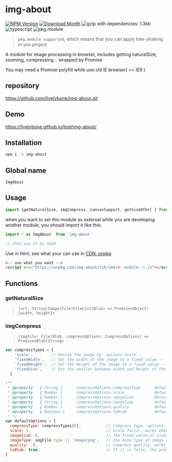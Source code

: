 # img-about
[![NPM Version](http://img.shields.io/npm/v/img-about.svg?style=flat-square)](https://www.npmjs.com/package/img-about)
[![Download Month](http://img.shields.io/npm/dm/img-about.svg?style=flat-square)](https://www.npmjs.com/package/img-about)
![gzip with dependencies: 1.3kb](https://img.shields.io/badge/gzip--with--dependencies-1.3kb-brightgreen.svg "gzip with dependencies: 1.3kb")
![typescript](https://img.shields.io/badge/typescript-supported-blue.svg "typescript")
![pkg.module](https://img.shields.io/badge/pkg.module-supported-blue.svg "pkg.module")

> `pkg.module supported`, which means that you can apply tree-shaking in you project

A module for image processing in browser, includes getting naturalSize, zooming, compressing... wrapped by Promise

You may need a Promise polyfill while use old IE browser( >= IE9 )

## repository
https://github.com/livelybone/img-about.git

## Demo
https://livelybone.github.io/tool/img-about/

## Installation
```bash
npm i -S img-about
```

## Global name
`ImgAbout`

## Usage
```js
import {getNaturalSize, imgCompress, canvasSupport, getSizeOfUrl } from 'img-about';
```

when you want to set this module as external while you are developing another module, you should import it like this:
```js
import * as ImgAbout  from 'img-about'

// then use it by need
```

Use in html, see what your can use in [CDN: unpkg](https://unpkg.com/img-about/lib/umd/)
```html
<-- use what you want -->
<script src="https://unpkg.com/img-about/lib/umd/<--module-->.js"></script>
```

## Functions

### getNaturalSize
> `(url: String|Image|File|FileList|Blob) => Promise<Object: {width, height}>`

### imgCompress
> `(imgFile: File|Blob, compressOptions: CompressOptions) => Promise<Blob|String>`

```js
var compressTypes = [
    'scale',        // Resize the image by `options.scale`
    'fixedWidth',   // Set the width of the image to a fixed value -- `options.imageSize`
    'fixedHeight',  // Set the height of the image to a fixed value -- `options.imageSize`
    'fixedSize',    // Set the smaller between width and height of the image to a fixed value -- `options.imageSize`
  ]

/**
 * @property   { String }      compressOptions.compressType      default to 'scale'
 * @property   { Number }      compressOptions.scale             default to 1
 * @property   { Number }      compressOptions.imageSize         default to 0
 * @property   { String }      compressOptions.imageType         default to default to the type of `imgFile` or 'image/png'
 * @property   { Number }      compressOptions.quality           default to 0.8
 * @property   { Boolean }     compressOptions.toBlob            default to true
 * */
var defaultOptions = {
  compressType: compressTypes[0],           // Compress type, options: `compressTypes`
  scale: 1,                                 // Scale factor, works when compressType is `scale`
  imageSize: 0,                             // The fixed value of size, works when compressType is `fixedWidth`, `fixedHeight` or `fixedSize`. If imageSize is 0, it means convert to naturalSize
  imageType: imgFile.type || 'image/png',   // The mine type of image returned
  quality: .8,                              // Compress quality, works when imageType is `image/jpeg` or `image/webp`
  toBlob: true,                             // If it is false, the promise returned will be resolved with a base64 string
}
```
